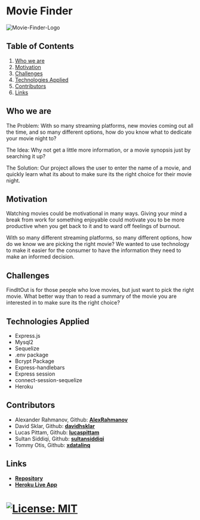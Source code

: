 # Movie Finder



![Movie-Finder-Logo](https://user-images.githubusercontent.com/86209350/181643836-fd0c58ed-bb97-4dc3-b3bf-9fc09edb718e.png)



## Table of Contents
1. [Who we are](#description)
2. [Motivation](#motivation)
3. [Challenges](#challenges)
4. [Technologies Applied](#technologies)
5. [Contributors](#contributors)
6. [Links](#links)

<a name='description'></a>
## Who we are

The Problem:
With so many streaming platforms, new movies coming out all the time, and so many different options, how do you know what to dedicate your movie night to?

The Idea:
Why not get a little more information, or a movie synopsis just by searching it up?

The Solution:
Our project allows the user to enter the name of a movie, and quickly learn what its about to make sure its the right choice for their movie night.

<a name='motivation'></a>
## Motivation

Watching movies could be motivational in many ways. Giving your mind a break from work for something enjoyable could motivate you to be more productive when you get back to it and to ward off feelings of burnout.

With so many different streaming platforms, so many different options, how do we know we are picking the right movie? We wanted to use technology to make it easier for the consumer to have the information they need to make an informed decision.


<a name='challenges'></a>
## Challenges
FindItOut is for those people who love movies, but just want to pick the right movie. What better way than to read a summary of the movie you are interested in to make sure its the right choice?



<a name='technologies'></a>
## Technologies Applied

* Express.js
* Mysql2
* Sequelize
* .env package
* Bcrypt Package
* Express-handlebars
* Express session
* connect-session-sequelize
* Heroku

<a name='contributors'></a>
## Contributors

* Alexander Rahmanov, Github: **[AlexRahmanov](https://github.com/AlexRahmanov)**
* David Sklar, Github: **[davidhsklar](https://github.com/davidhsklar)**
* Lucas Pittam, Github: **[lucaspittam](https://github.com/lucaspittam)**
* Sultan Siddiqi, Github: **[sultansiddiqi](https://github.com/sultansiddiqi)**
* Tommy Otis, Github: **[xdatalinq](https://github.com/xdatalinq)**


<a name='links'></a>
## Links
* **[Repository](https://github.com/Group-7-project/movie-finder)**
* **[Heroku Live App](https://moviefinder2022.herokuapp.com/)**

# [![License: MIT](https://img.shields.io/badge/License-MIT-yellow.svg)](https://opensource.org/licenses/MIT)
